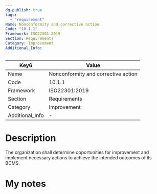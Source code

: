 ```yaml
---
dg-publish: true
tags:
  - "requirement"
Name: Nonconformity and corrective action
Code: "10.1.1"
Framework: ISO22301:2019
Section: Requirements
Category: Improvement
Additional_Info: 
---
```


<div><table class="dataview table-view-table"><thead class="table-view-thead"><tr class="table-view-tr-header"><th class="table-view-th"><span>Key</span><span class="dataview small-text">6</span></th><th class="table-view-th"><span>Value</span></th></tr></thead><tbody class="table-view-tbody"><tr><td><span>Name</span></td><td><span>Nonconformity and corrective action</span></td></tr><tr><td><span>Code</span></td><td><span>10.1.1</span></td></tr><tr><td><span>Framework</span></td><td><span>ISO22301:2019</span></td></tr><tr><td><span>Section</span></td><td><span>Requirements</span></td></tr><tr><td><span>Category</span></td><td><span>Improvement</span></td></tr><tr><td><span>Additional_Info</span></td><td><span>-</span></td></tr></tbody></table></div>

# Description

The organization shall determine opportunities for improvement and implement necessary actions to achieve the intended outcomes of its BCMS. 

# My notes
